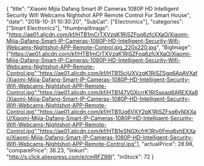 {
	"title": "Xiaomi Mijia Dafang Smart IP Cameras 1080P HD Intelligent Security Wifi Webcams Nightshot APP Remote Control For Smart House",
	"date": "2018-10-31 10:30:20",
	"SubCat": ["Electronics"],
	"categories": ["Smart Electronics"],
	"thumbnailImage": "https://ae01.alicdn.com/kf/HTB1mCrTXVzqK1RjSZFoq6zfcXXaO/Xiaomi-Mijia-Dafang-Smart-IP-Cameras-1080P-HD-Intelligent-Security-Wifi-Webcams-Nightshot-APP-Remote-Control.jpg_220x220.jpg",
	"BigImage": ["https://ae01.alicdn.com/kf/HTB1mCrTXVzqK1RjSZFoq6zfcXXaO/Xiaomi-Mijia-Dafang-Smart-IP-Cameras-1080P-HD-Intelligent-Security-Wifi-Webcams-Nightshot-APP-Remote-Control.jpg","https://ae01.alicdn.com/kf/HTB15cjUXVzqK1RjSZSgq6ApAVXaf/Xiaomi-Mijia-Dafang-Smart-IP-Cameras-1080P-HD-Intelligent-Security-Wifi-Webcams-Nightshot-APP-Remote-Control.jpg","https://ae01.alicdn.com/kf/HTB147VGXcrrK1RjSspaq6AREXXa8/Xiaomi-Mijia-Dafang-Smart-IP-Cameras-1080P-HD-Intelligent-Security-Wifi-Webcams-Nightshot-APP-Remote-Control.jpg","https://ae01.alicdn.com/kf/HTB1Uq6VXY2pK1RjSZFsq6yNlXXaU/Xiaomi-Mijia-Dafang-Smart-IP-Cameras-1080P-HD-Intelligent-Security-Wifi-Webcams-Nightshot-APP-Remote-Control.jpg","https://ae01.alicdn.com/kf/HTB1eSNGXcfrK1Rjy0Fmq6xhEXXao/Xiaomi-Mijia-Dafang-Smart-IP-Cameras-1080P-HD-Intelligent-Security-Wifi-Webcams-Nightshot-APP-Remote-Control.jpg"],
	"actualPrice": 28.98,
	"comparePrice": 36.23,
	"linkurl": "http://s.click.aliexpress.com/e/cmRFZ99I",
	"inStock": 72
}
